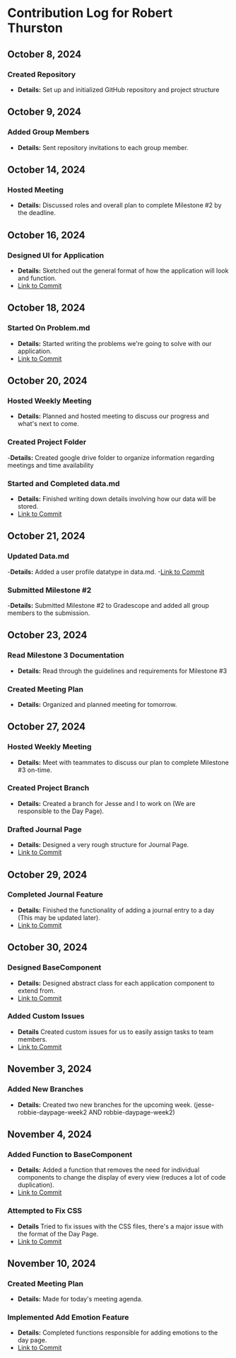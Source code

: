 # Contribution Log for Robert Thurston

## October 8, 2024 
### Created Repository
  - **Details:** Set up and initialized GitHub repository and project structure
    
## October 9, 2024
### Added Group Members
  - **Details:** Sent repository invitations to each group member.

## October 14, 2024
### Hosted Meeting
  - **Details:** Discussed roles and overall plan to complete Milestone #2 by the deadline.

## October 16, 2024
### Designed UI for Application
  - **Details:** Sketched out the general format of how the application will look and function.
  - [Link to Commit](https://github.com/rthurston1/Team01-Web-Application-Concept-Design/commit/489b01edb69bf12af90cfe140d005e8471e151e8)

## October 18, 2024
### Started On Problem.md
  - **Details:** Started writing the problems we're going to solve with our application.
  - [Link to Commit](https://github.com/rthurston1/Team01-Web-Application-Concept-Design/commit/7c76b66e63da5389c1606f124f244b3153b4add9)

## October 20, 2024
### Hosted Weekly Meeting
  - **Details:** Planned and hosted meeting to discuss our progress and what's next to come.

### Created Project Folder
  -**Details:** Created google drive folder to organize information regarding meetings and time availability

### Started and Completed data.md
 - **Details:** Finished writing down details involving how our data will be stored.
 - [Link to Commit](https://github.com/rthurston1/Team01-Web-Application-Concept-Design/commit/0b9961c7ea6281aeef4ef78296862550115b09ba)

## October 21, 2024
### Updated Data.md
  -**Details:** Added a user profile datatype in data.md.
  -[Link to Commit](https://github.com/rthurston1/Team01-Web-Application-Concept-Design/commit/3b4d89aee20f2e08b5e17f4736f12fcd0bcf8a56)
  
### Submitted Milestone #2
  -**Details:** Submitted Milestone #2 to Gradescope and added all group members to the submission.

## October 23, 2024
### Read Milestone 3 Documentation
  - **Details:** Read through the guidelines and requirements for Milestone #3

### Created Meeting Plan
  - **Details:** Organized and planned meeting for tomorrow.

## October 27, 2024
### Hosted Weekly Meeting
  - **Details:** Meet with teammates to discuss our plan to complete Milestone #3 on-time.

### Created Project Branch
  - **Details:** Created a branch for Jesse and I to work on (We are responsible to the Day Page).

### Drafted Journal Page
  - **Details:** Designed a very rough structure for Journal Page.
  - [Link to Commit](https://github.com/rthurston1/Team01-Web-Application-Concept-Design/commit/9135017693e471790c527479253b00836f15f2e7)

## October 29, 2024
### Completed Journal Feature
  - **Details:** Finished the functionality of adding a journal entry to a day (This may be updated later).
  - [Link to Commit](https://github.com/rthurston1/Team01-Web-Application-Concept-Design/commit/228abee85e2bee59234fecf12293bf539583ca02)

## October 30, 2024
### Designed BaseComponent
  - **Details:** Designed abstract class for each application component to extend from.
  - [Link to Commit](https://github.com/rthurston1/Team01-Web-Application-Concept-Design/commit/228abee85e2bee59234fecf12293bf539583ca02)

### Added Custom Issues
  - **Details** Created custom issues for us to easily assign tasks to team members.
  - [Link to Commit](https://github.com/rthurston1/Team01-Web-Application-Concept-Design/commit/dbd244dca768e7cfdf86dfba7c01cc9c4ca2ae11)

## November 3, 2024
### Added New Branches
  - **Details:** Created two new branches for the upcoming week. (jesse-robbie-daypage-week2 AND robbie-daypage-week2)


## November 4, 2024
### Added Function to BaseComponent
  - **Details:** Added a function that removes the need for individual components to change the display of every view (reduces a lot of code duplication).
  - [Link to Commit](https://github.com/rthurston1/Team01-Web-Application-Concept-Design/commit/332638be3bf44849d406fcf659bcecfcf0eab60e)

### Attempted to Fix CSS
  - **Details** Tried to fix issues with the CSS files, there's a major issue with the format of the Day Page.
  - [Link to Commit](https://github.com/rthurston1/Team01-Web-Application-Concept-Design/commit/640d0261b66699141f3c572a78bb41089f808e0d)

## November 10, 2024
### Created Meeting Plan
  - **Details:** Made for today's meeting agenda.

### Implemented Add Emotion Feature
 - **Details:** Completed functions responsible for adding emotions to the day page.
 - [Link to Commit](https://github.com/rthurston1/Team01-Web-Application-Concept-Design/commit/0c1a3ddb1245fc406d04f97541d751f83da2b402)


